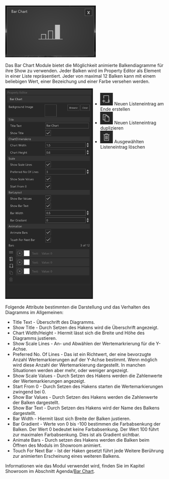 ![BarChartModul](../img/Manager/Module/BarChart_Module.PNG) 

Das Bar Chart Module bietet die Möglichkeit animierte Balkendiagramme für ihre Show zu verwenden. Jeder Balken wird im Property Editor als Element in einer Liste repräsentiert. Jeder von maximal 12 Balken kann mit einem beliebigen Wert, einer Bezeichung und einer Farbe versehen werden.


<div style="display: flex; justify-content: space-between;">

<div>
        <img src="../img/Manager/Module/BarChart_PropertyEditor.PNG" />
</div>

<ul>
    <li><div>
        <img src="../img/Manager/Module/Storyboardplus_Icon_New.PNG"/> Neuen Listeneintrag am Ende erstellen
    </div></li>
    <li><div><img src="../img/Manager/Module/Storyboardplus_Icon_Duplicate.PNG"/> Neuen Listeneintrag duplizieren</div></li>
    <li><div><img src="../img/Manager/Module/Storyboardplus_Icon_Delete.PNG"/> Ausgewählten Listeneintrag löschen</div></li>
</ul>


</div>


Folgende Attribute bestimmten die Darstellung und das Verhalten des Diagramms im Allgemeinen:
<ul>
<li>Title Text - Überschrift des Diagramms.
</li>

<li>Show Title - Durch Setzen des Hakens wird die Überschrift angezeigt. 
</li>

<li>Chart Width/Height - Hiermit lässt sich die Breite und Höhe des Diagramms justieren.
</li>

<li>Show Scale Lines - An- und Abwählen der Wertemarkrierung für die Y-Achse.
</li>

<li>Preferred No. Of Lines - Das ist ein Richtwert, der eine bevorzugte Anzahl Wertemarkierungen auf der Y-Achse bestimmt. Wenn möglich wird diese Anzahl der Wertemarkierung dargestellt. In manchen Situationen werden aber mehr, oder weniger angezeigt.
</li>

<li>Show Scale Values - Durch Setzen des Hakens  werden die Zahlenwerte der Wertemarkierungen angezeigt.
</li>

<li>Start From 0 - Durch Setzen des Hakens starten die Wertemarkierungen zwingend bei 0.
</li>

<li>Show Bar Values - Durch Setzen des Hakens werden die Zahlenwerte der Balken dargestellt.
</li>

<li>Show Bar Text - Durch Setzen des Hakens wird der Name des Balkens dargestellt.
</li>

<li>Bar Width - Hiermit lässt sich Breite der Balken justieren.
</li>

<li>Bar Gradient - Werte von 0 bis -100 bestimmen die Farbabsenkung der Balken. Der Wert 0 bedeutet keine Farbabsenkung. Der Wert 100 führt zur maximalen Farbabsenkung. Dies ist als Gradient sichtbar. 
</li>

<li>Animate Bars - Durch setzen des Hakens werden die Balken beim Öffnen des Moduls im Showroom animiert.
</li>

<li>Touch For Next Bar - Ist der Haken gesetzt führt jede Weitere Berührung zur animierten Erscheinung eines weiteren Balkens. 
</li>
</ul>

Informationen wie das Modul verwendet wird, finden Sie im Kapitel Showroom im Abschnitt Agenda/[Bar Chart](../../agendaalternate/#bar-chart).

